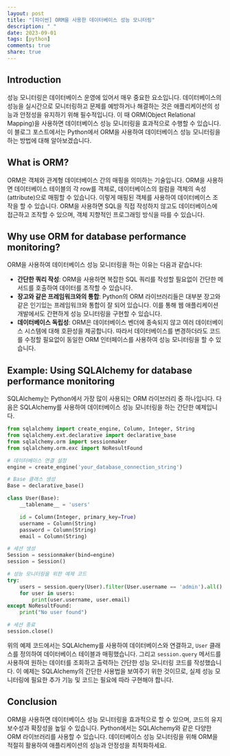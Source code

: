 ```yaml
---
layout: post
title: "[파이썬] ORM을 사용한 데이터베이스 성능 모니터링"
description: " "
date: 2023-09-01
tags: [python]
comments: true
share: true
---
```


## Introduction
성능 모니터링은 데이터베이스 운영에 있어서 매우 중요한 요소입니다. 데이터베이스의 성능을 실시간으로 모니터링하고 문제를 예방하거나 해결하는 것은 애플리케이션의 성능과 안정성을 유지하기 위해 필수적입니다. 이 때 ORM(Object Relational Mapping)을 사용하면 데이터베이스 성능 모니터링을 효과적으로 수행할 수 있습니다. 이 블로그 포스트에서는 Python에서 ORM을 사용하여 데이터베이스 성능 모니터링을 하는 방법에 대해 알아보겠습니다.

## What is ORM?
ORM은 객체와 관계형 데이터베이스 간의 매핑을 의미하는 기술입니다. ORM을 사용하면 데이터베이스 테이블의 각 row를 객체로, 데이터베이스의 컬럼을 객체의 속성(attribute)으로 매핑할 수 있습니다. 이렇게 매핑된 객체를 사용하여 데이터베이스 조작을 할 수 있습니다. ORM을 사용하면 SQL을 직접 작성하지 않고도 데이터베이스에 접근하고 조작할 수 있으며, 객체 지향적인 프로그래밍 방식을 따를 수 있습니다.

## Why use ORM for database performance monitoring?
ORM을 사용하여 데이터베이스 성능 모니터링을 하는 이유는 다음과 같습니다:
- **간단한 쿼리 작성**: ORM을 사용하면 복잡한 SQL 쿼리를 작성할 필요없이 간단한 메서드를 호출하여 데이터를 조작할 수 있습니다.
- **장고와 같은 프레임워크와의 통합**: Python의 ORM 라이브러리들은 대부분 장고와 같은 인기있는 프레임워크와 통합이 잘 되어 있습니다. 이를 통해 웹 애플리케이션 개발에서도 간편하게 성능 모니터링을 구현할 수 있습니다.
- **데이터베이스 독립성**: ORM은 데이터베이스 벤더에 종속되지 않고 여러 데이터베이스 시스템에 대해 호환성을 제공합니다. 따라서 데이터베이스를 변경하더라도 코드를 수정할 필요없이 동일한 ORM 인터페이스를 사용하여 성능 모니터링을 할 수 있습니다.

## Example: Using SQLAlchemy for database performance monitoring
SQLAlchemy는 Python에서 가장 많이 사용되는 ORM 라이브러리 중 하나입니다. 다음은 SQLAlchemy를 사용하여 데이터베이스 성능 모니터링을 하는 간단한 예제입니다.

```python
from sqlalchemy import create_engine, Column, Integer, String
from sqlalchemy.ext.declarative import declarative_base
from sqlalchemy.orm import sessionmaker
from sqlalchemy.orm.exc import NoResultFound

# 데이터베이스 연결 설정
engine = create_engine('your_database_connection_string')

# Base 클래스 생성
Base = declarative_base()

class User(Base):
    __tablename__ = 'users'

    id = Column(Integer, primary_key=True)
    username = Column(String)
    password = Column(String)
    email = Column(String)

# 세션 생성
Session = sessionmaker(bind=engine)
session = Session()

# 성능 모니터링을 위한 예제 코드
try:
    users = session.query(User).filter(User.username == 'admin').all()
    for user in users:
        print(user.username, user.email)
except NoResultFound:
    print("No user found")

# 세션 종료
session.close()
```

위의 예제 코드에서는 SQLAlchemy를 사용하여 데이터베이스와 연결하고, `User` 클래스를 정의하여 데이터베이스 테이블과 매핑했습니다. 그리고 `session.query` 메서드를 사용하여 원하는 데이터를 조회하고 출력하는 간단한 성능 모니터링 코드를 작성했습니다. 이 예제는 SQLAlchemy의 간단한 사용법을 보여주기 위한 것이므로, 실제 성능 모니터링에 필요한 추가 기능 및 코드는 필요에 따라 구현해야 합니다.

## Conclusion
ORM을 사용하면 데이터베이스 성능 모니터링을 효과적으로 할 수 있으며, 코드의 유지보수성과 확장성을 높일 수 있습니다. Python에서는 SQLAlchemy와 같은 다양한 ORM 라이브러리를 사용할 수 있습니다. 데이터베이스 성능 모니터링을 위해 ORM을 적절히 활용하여 애플리케이션의 성능과 안정성을 최적화하세요.